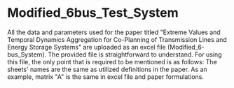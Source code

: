 # Modified_6bus_Test_System

All the data and parameters used for the paper titled "Extreme Values and Temporal Dynamics Aggregation for Co-Planning of Transmission Lines and Energy Storage Systems" are uploaded as an excel file (Modified_6-bus_System).
The provided file is straightforward to understand. For using this file, the only point that is required to be mentioned is as follows:
The sheets' names are the same as utilized definitions in the paper. As an example, matrix "A" is the same in excel file and paper formulations.
